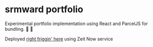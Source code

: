 # srmward portfolio

Experimental portfolio implementation using React and ParcelJS for bundling. 🔧 🚀

Deployed [right friggin' here](https://dist-qgwuonjiqs.now.sh/) using Zeit Now service
